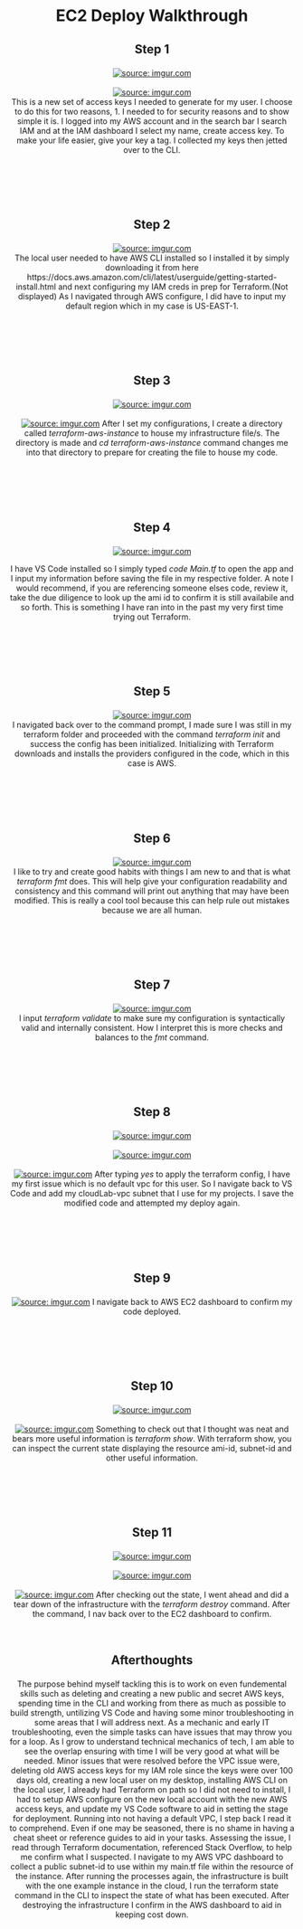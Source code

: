 <h1><p align="center">EC2 Deploy Walkthrough<p align="center"></p></h1>
<p align="center">
  <h2><p align="center">Step 1<p align="center"></p></h2>
  <p align="center">
    <a href="https://imgur.com/shcBlVf"><img src="https://i.imgur.com/shcBlVf.png" title="source: imgur.com" /></a>
    <br />
    <br />
    <a href="https://imgur.com/B4kJGjv"><img src="https://i.imgur.com/B4kJGjv.png?1" title="source: imgur.com" /></a>
    <br />
    This is a new set of access keys I needed to generate for my user. I choose to do this for two reasons, 1. I needed to for security reasons and to show simple it is. I logged into my AWS account and in the search bar I search IAM and at the IAM dashboard I select    my name, create access key. To make your life easier, give your key a tag. I collected my keys then jetted over to the CLI.
    <p align="center">
  <br />
  <br />
  <br />
  <br />
  <h2><p align="center">Step 2<p align="center"></p></h2>
  <p align="center">
    <a href="https://imgur.com/bdSY4QZ"><img src="https://i.imgur.com/bdSY4QZ.png" title="source: imgur.com" /></a>
  <br />
  The local user needed to have AWS CLI installed so I installed it by simply downloading it from here https://docs.aws.amazon.com/cli/latest/userguide/getting-started-install.html and next configuring my IAM creds in prep for Terraform.(Not displayed) As I navigated      through AWS configure, I did have to input my default region which in my case is US-EAST-1.
   <p align=""center> 
  <br />
  <br />
  <br />
  <br />
  <h2><p align="center">Step 3<p align="center"></p></h2>
  <p align="center">   
  <a href="https://imgur.com/GUo2WHF"><img src="https://i.imgur.com/GUo2WHF.png" title="source: imgur.com" /></a>
  <br />
  <br />
  <a href="https://imgur.com/BUCJOtT"><img src="https://i.imgur.com/BUCJOtT.png" title="source: imgur.com" /></a>
  After I set my configurations, I create a directory called <i>terraform-aws-instance</i> to house my infrastructure file/s. The directory is made and <i>cd terraform-aws-instance</i> command changes me into that directory to prepare for creating the file to house my code.
  <p align="center">  
  <br />
  <br />
  <br />
  <br />
  <h2><p align="center">Step 4<p align="center"></p></h2>
  <p align="center">
    <p align="center"><a href="https://imgur.com/vpV2F3T"><img src="https://i.imgur.com/vpV2F3T.png" title="source: imgur.com" /></a><p align="center">
  I have VS Code installed so I simply typed <i>code Main.tf</i> to open the app and I input my information before saving the file in my respective folder. A note I would recommend, if you are referencing someone elses code, review it, take the due diligence to look up the ami id to confirm it is still availabile and so forth. This is something I have ran into in the past my very first time trying out Terraform.
    <p align="center">
  <br />
  <br />
  <br />
  <br />
  <h2><p align="center">Step 5<p align="center"></p></h2>
  <p align="center">    
  <a href="https://imgur.com/253BQX3"><img src="https://i.imgur.com/253BQX3.png" title="source: imgur.com" /></a>
  <br /> 
  I navigated back over to the command prompt, I made sure I was still in my terraform folder and proceeded with the command <i>terraform init</i> and success the config has been initialized. Initializing with Terraform downloads and installs the providers configured in the code, which in this case is AWS.
   <p align="center"> 
  <br />
  <br />
  <br />
  <br />
  <h2><p align="center">Step 6<p align="center"></p></h2>
  <p align="center">   
  <a href="https://imgur.com/wzzxcFu"><img src="https://i.imgur.com/wzzxcFu.png" title="source: imgur.com" /></a>
  <br />  
  I like to try and create good habits with things I am new to and that is what <i>terraform fmt</i> does. This will help give your configuration readability and consistency and this command will print out anything that may have been modified. This is really a cool tool because this can help rule out mistakes because we are all human.
  <p align="center">  
  <br />
  <br />
  <br />
  <br />
  <h2><p align="center">Step 7<p align="center"></p></h2>
  <p align="center"> 
  <a href="https://imgur.com/HpmriNq"><img src="https://i.imgur.com/HpmriNq.png" title="source: imgur.com" /></a>
  <br /> 
  I input <i>terraform validate</i> to make sure my configuration is syntactically valid and internally consistent. How I interpret this is more checks and balances to the <i>fmt</i> command.
  <p align="center">   
  <br />
  <br />
  <br />
  <br />
  <h2><p align="center">Step 8<p align="center"></p></h2>
  <p align="center">  
  <a href="https://imgur.com/J6rdsH7"><img src="https://i.imgur.com/J6rdsH7.png" title="source: imgur.com" /></a>
  <br />
  <br />
  <a href="https://imgur.com/WarNJwP"><img src="https://i.imgur.com/WarNJwP.png" title="source: imgur.com" /></a>
  <br  />
  <br />
  <a href="https://imgur.com/91XbRUZ"><img src="https://i.imgur.com/91XbRUZ.png" title="source: imgur.com" /></a>
  After typing <i>yes</i> to apply the terraform config, I have my first issue which is no default vpc for this user. So I navigate back to VS Code and add my cloudLab-vpc subnet that I use for my projects. I save the modified code and attempted my deploy again.
  <p align="center">
  <br />
  <br />
  <br />
  <br />
  <h2><p align="center">Step 9<p align="center"></p></h2>
  <p align="center">  
  <a href="https://imgur.com/0nokbhG"><img src="https://i.imgur.com/0nokbhG.png" title="source: imgur.com" /></a>
  I navigate back to AWS EC2 dashboard to confirm my code deployed.
  <p align="center">  
  <br />
  <br />
  <br />
  <br />
  <h2><p align="center">Step 10<p align="center"></p></h2>
  <p align="center">  
  <a href="https://imgur.com/57bCapo"><img src="https://i.imgur.com/57bCapo.png" title="source: imgur.com" /></a>
  <br />
  <br />
  <a href="https://imgur.com/YToUrxB"><img src="https://i.imgur.com/YToUrxB.png" title="source: imgur.com" /></a>
  Something to check out that I thought was neat and bears more useful information is <i>terraform show</i>. With terraform show, you can inspect the current state displaying the resource ami-id, subnet-id and other useful information.
  <p align="center">  
  <br />
  <br />
  <br />
  <br />
  <h2><p align="center">Step 11<p align="center"></p></h2>
  <p align="center">  
  <a href="https://imgur.com/DT9UAnA"><img src="https://i.imgur.com/DT9UAnA.png" title="source: imgur.com" /></a>
  <br />
  <br />
  <a href="https://imgur.com/LoBAcQw"><img src="https://i.imgur.com/LoBAcQw.png" title="source: imgur.com" /></a>
  <br />
  <br />
  <a href="https://imgur.com/LO1DghD"><img src="https://i.imgur.com/LO1DghD.png" title="source: imgur.com" /></a>
  After checking out the state, I went ahead and did a tear down of the infrastructure with the <i>terraform destroy</i> command. After the command, I nav back over to the EC2 dashboard to confirm.
    <p align="center">
  <br />    
  <h2><p align="center">Afterthoughts<p align="center"></p></h2>
    <p align="center">
      The purpose behind myself tackling this is to work on even fundemental skills such as deleting and creating a new public and secret AWS keys, spending time in the CLI and working from there as much as possible to build strength, untilizing VS Code and having some minor troubleshooting in some areas that I will address next. As a mechanic and early IT troubleshooting, even the simple tasks can have issues that may throw you for a loop. As I grow to understand technical mechanics of tech, I am able to see the overlap ensuring with time I will be very good at what will be needed. Minor issues that were resolved before the VPC issue were, deleting old AWS access keys for my IAM role since the keys were over 100 days old, creating a new local user on my desktop, installing AWS CLI on the local user, I already had Terraform on path so I did not need to install, I had to setup AWS configure on the new local account with the new AWS access keys, and update my VS Code software to aid in setting the stage for deployment. Running into not having a default VPC, I step back I read it to comprehend. Even if one may be seasoned, there is no shame in having a cheat sheet or reference guides to aid in your tasks. Assessing the issue, I read through Terraform documentation, referenced Stack Overflow, to help me confirm what I suspected. I navigate to my AWS VPC dashboard to collect a public subnet-id to use within my main.tf file within the resource of the instance. After running the processes again, the infrastructure is built with the one example instance in the cloud, I run the terraform state command in the CLI to inspect the state of what has been executed. After destroying the infrastructure I confirm in the AWS dashboard to aid in keeping cost down. 
    <p align="center">  
<p align="center">
